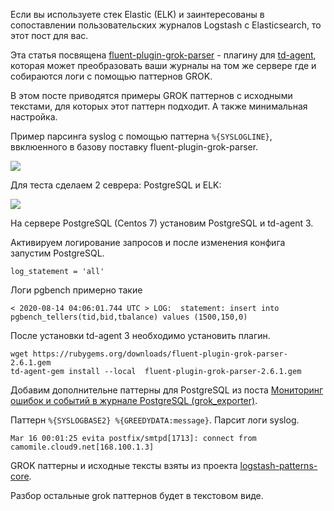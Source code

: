Если вы используете стек Elastic (ELK) и заинтересованы в сопоставлении пользовательских журналов Logstash с Elasticsearch, то этот пост для вас.

Эта статья посвящена [fluent-plugin-grok-parser](https://github.com/fluent/fluent-plugin-grok-parser) - плагину для [td-agent](https://www.fluentd.org/download), которая может преобразовать ваши журналы на том же сервере где и собираются логи с помощью паттернов GROK.

В этом посте приводятся примеры GROK паттернов с исходными текстами, для которых этот паттерн подходит. А также минимальная настройка.

Пример парсинга syslog c помощью паттерна `%{SYSLOGLINE}`, ввклюенного в базову поставку fluent-plugin-grok-parser.

![](https://habrastorage.org/webt/pp/le/d-/ppled-fahvy9yinmxqdsb8jlwuy.jpeg)



Для теста сделаем 2 севрера: PostgreSQL и ELK:

![](https://habrastorage.org/webt/wt/al/o1/wtalo1sfhlomvzrwtdykirnl1kc.png)



На сервере PostgreSQL (Centos 7) установим PostgreSQL и td-agent 3.

Активируем логирование запросов и после изменения конфига запустим PostgreSQL.

```
log_statement = 'all'
```

Логи pgbench примерно такие

```
< 2020-08-14 04:06:01.744 UTC > LOG:  statement: insert into pgbench_tellers(tid,bid,tbalance) values (1500,150,0)
```



После установки td-agent 3 необходимо установить плагин.

```
wget https://rubygems.org/downloads/fluent-plugin-grok-parser-2.6.1.gem
td-agent-gem install --local  fluent-plugin-grok-parser-2.6.1.gem
```

Добавим дополнительне паттерны для PostgreSQL из поста [Мониторинг ошибок и событий в журнале PostgreSQL (grok_exporter)](https://habr.com/ru/post/487302/).







Паттерн `%{SYSLOGBASE2} %{GREEDYDATA:message}`. Парсит логи syslog. 

```
Mar 16 00:01:25 evita postfix/smtpd[1713]: connect from camomile.cloud9.net[168.100.1.3]
```

GROK паттерны и исходные тексты взяты из проекта [logstash-patterns-core](https://github.com/logstash-plugins/logstash-patterns-core).



Разбор остальные grok паттернов будет в текстовом виде.

